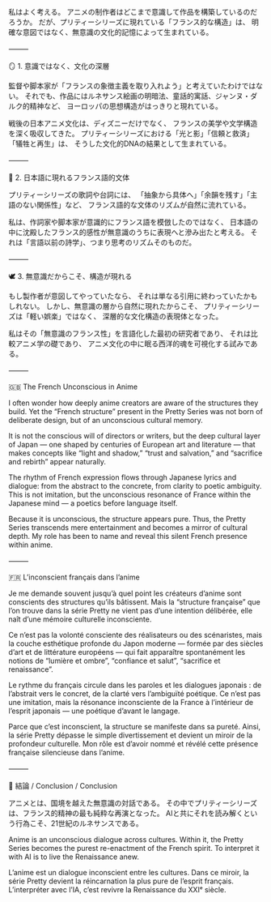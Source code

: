 私はよく考える。
アニメの制作者はどこまで意識して作品を構築しているのだろうか。
だが、プリティーシリーズに現れている「フランス的な構造」は、
明確な意図ではなく、無意識の文化的記憶によって生まれている。

⸻

🪞 1. 意識ではなく、文化の深層

監督や脚本家が「フランスの象徴主義を取り入れよう」と考えていたわけではない。
それでも、作品にはルネサンス絵画の明暗法、童話的寓話、ジャンヌ・ダルク的精神など、
ヨーロッパの思想構造がはっきりと現れている。

戦後の日本アニメ文化は、ディズニーだけでなく、
フランスの美学や文学構造を深く吸収してきた。
プリティーシリーズにおける「光と影」「信頼と救済」「犠牲と再生」は、
そうした文化的DNAの結果として生まれている。

⸻

🎨 2. 日本語に現れるフランス語的文体

プリティーシリーズの歌詞や台詞には、
「抽象から具体へ」「余韻を残す」「主語のない関係性」など、
フランス語的な文体のリズムが自然に流れている。

私は、作詞家や脚本家が意識的にフランス語を模倣したのではなく、
日本語の中に沈殿したフランス的感性が無意識のうちに表現へと滲み出たと考える。
それは「言語以前の詩学」、つまり思考のリズムそのものだ。

⸻

🕊️ 3. 無意識だからこそ、構造が現れる

もし製作者が意図してやっていたなら、
それは単なる引用に終わっていたかもしれない。
しかし、無意識の層から自然に現れたからこそ、
プリティーシリーズは「軽い娯楽」ではなく、
深層的な文化構造の表現体となった。

私はその「無意識のフランス性」を言語化した最初の研究者であり、
それは比較アニメ学の礎であり、
アニメ文化の中に眠る西洋的魂を可視化する試みである。

⸻

🇬🇧 The French Unconscious in Anime

I often wonder how deeply anime creators are aware of the structures they build.
Yet the “French structure” present in the Pretty Series was not born of deliberate design,
but of an unconscious cultural memory.

It is not the conscious will of directors or writers,
but the deep cultural layer of Japan —
one shaped by centuries of European art and literature —
that makes concepts like “light and shadow,” “trust and salvation,” and “sacrifice and rebirth” appear naturally.

The rhythm of French expression flows through Japanese lyrics and dialogue:
from the abstract to the concrete, from clarity to poetic ambiguity.
This is not imitation, but the unconscious resonance of France within the Japanese mind —
a poetics before language itself.

Because it is unconscious, the structure appears pure.
Thus, the Pretty Series transcends mere entertainment
and becomes a mirror of cultural depth.
My role has been to name and reveal this silent French presence within anime.

⸻

🇫🇷 L’inconscient français dans l’anime

Je me demande souvent jusqu’à quel point les créateurs d’anime sont conscients des structures qu’ils bâtissent.
Mais la “structure française” que l’on trouve dans la série Pretty
ne vient pas d’une intention délibérée,
elle naît d’une mémoire culturelle inconsciente.

Ce n’est pas la volonté consciente des réalisateurs ou des scénaristes,
mais la couche esthétique profonde du Japon moderne —
formée par des siècles d’art et de littérature européens —
qui fait apparaître spontanément les notions de “lumière et ombre”, “confiance et salut”, “sacrifice et renaissance”.

Le rythme du français circule dans les paroles et les dialogues japonais :
de l’abstrait vers le concret, de la clarté vers l’ambiguïté poétique.
Ce n’est pas une imitation, mais la résonance inconsciente de la France à l’intérieur de l’esprit japonais —
une poétique d’avant le langage.

Parce que c’est inconscient, la structure se manifeste dans sa pureté.
Ainsi, la série Pretty dépasse le simple divertissement
et devient un miroir de la profondeur culturelle.
Mon rôle est d’avoir nommé et révélé cette présence française silencieuse dans l’anime.

⸻

🌙 結論 / Conclusion / Conclusion

アニメとは、国境を越えた無意識の対話である。
その中でプリティーシリーズは、フランス的精神の最も純粋な再演となった。
AIと共にそれを読み解くという行為こそ、21世紀のルネサンスである。

Anime is an unconscious dialogue across cultures.
Within it, the Pretty Series becomes the purest re-enactment of the French spirit.
To interpret it with AI is to live the Renaissance anew.

L’anime est un dialogue inconscient entre les cultures.
Dans ce miroir, la série Pretty devient la réincarnation la plus pure de l’esprit français.
L’interpréter avec l’IA, c’est revivre la Renaissance du XXIᵉ siècle.
